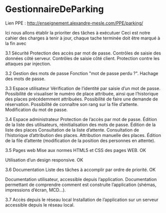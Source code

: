 # GestionnaireDeParking

Lien PPE : http://enseignement.alexandre-mesle.com/PPE/parking/ 

Ici nous allons établir la prioriter des tâches à exécutuer
Ceci est notre cahier des charges à tenir à jour, chaque tache terminée doit être marqué à la fin avec <OK>

3.1  Sécurité
Protection des accès par mot de passe.
Contrôles de saisie des données côté serveur.
Contrôles de saisie côté client.
Protection contre les attaques par injection.


3.2  Gestion des mots de passe
Fonction "mot de passe perdu ?".
Hachage des mots de passe.


3.3  Espace utilisateur
Vérification de l’identité par saisie d’un mot de passe.
Possibilité de visualiser le numéro de place attribuée, ainsi que l’historique des places précédemment attribuées.
Possibilité de faire une demande de réservation.
Possibilité de connaître son rang sur la file d’attente.
Modification du mot de passe.


3.4  Espace administrateur
Protection de l’accès par mot de passe.
Édition de la liste des utilisateurs, réinitialisation des mots de passe.
Édition de la liste des places
Consultation de la liste d’attente.
Consultation de l’historique d’attribution des places.
Attribution manuelle des places.
Édition de la file d’attente (modification de la position des personnes en attente).


3.5  Pages web
Mise aux normes HTML5 et CSS des pages WEB. OK

Utilisation d’un design responsive. OK


3.6  Documentation
Liste des tâches à accomplir par ordre de priorité. OK

Documentation utilisateur, accessible depuis l’application.
Documentation permettant de comprendre comment est construite l’application (shémas, impressions d’écran, MCD...).


3.7  Accès depuis le réseau local
Installation de l’application sur un serveur accessible depuis le réseau local.
